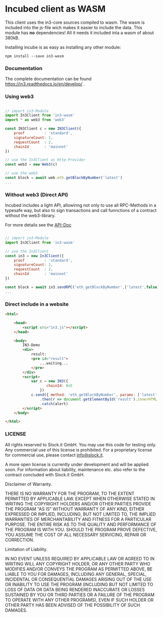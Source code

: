 # Incubed client as WASM

This client uses the in3-core sources compiled to wasm. The wasm is included into the js-file wich makes it easier to include the data.
This module has **no** dependencies! All it needs it included inta a wasm of about 380kB.

Installing incube is as easy as installing any other module:

```
npm install --save in3-wasm
```

### Documentation

The complete documentation can be found https://in3.readthedocs.io/en/develop/ .

### Using web3

```js

// import in3-Module
import In3Client from 'in3-wasm'
import * as web3 from 'web3'

const IN3Client c = new IN3Client({
    proof         : 'standard',
    signatureCount: 1,
    requestCount  : 2,
    chainId       : 'mainnet'
})

// use the In3Client as Http-Provider
const web3 = new Web3(c)

// use the web3
const block = await web.eth.getBlockByNumber('latest')
...


```

### Without web3 (Direct API)


Incubed includes a light API, allowinng not only to use all RPC-Methods in a typesafe way, but also to sign transactions and call funnctions of a contract without the web3-library.

For more details see the [API-Doc](https://github.com/slockit/in3/blob/master/docs/api.md#type-api)

```js

// import in3-Module
import In3Client from 'in3-wasm'

// use the In3Client
const in3 = new In3Client({
    proof         : 'standard',
    signatureCount: 1,
    requestCount  : 2,
    chainId       : 'mainnet'
})

const block = await in3.sendRPC('eth_getBlockByNumber',['latest',false])
...

```

### Direct include in a website

```html
<html>

    <head>
        <script src="in3.js"></script>
    </head>

    <body>
        IN3-Demo
        <div>
            result:
            <pre id="result">
                ...waiting...
            </pre>
        </div>
        <script>
            var c = new IN3({ 
                   chainId: 0x5 
                })
            c.send({ method: 'eth_getBlockByNumber', params: ['latest', false] })
                .then(r => document.getElementById('result').innerHTML = JSON.stringify(r, null, 2))
                .catch(alert)
        </script>
    </body>

</html>
```


### LICENSE

All rights reserved to Slock.it GmbH.
You may use this code for testing only.
Any commercial use of this license is prohibited.
For a proprietary license for commercial use, please contact info@slock.it.

A more open license is currently under development and will be applied soon.
For information about liability, maintenance etc. also refer to the contract concluded with Slock.it GmbH.


Disclaimer of Warranty.

  THERE IS NO WARRANTY FOR THE PROGRAM, TO THE EXTENT PERMITTED BY
APPLICABLE LAW.  EXCEPT WHEN OTHERWISE STATED IN WRITING THE COPYRIGHT
HOLDERS AND/OR OTHER PARTIES PROVIDE THE PROGRAM "AS IS" WITHOUT WARRANTY
OF ANY KIND, EITHER EXPRESSED OR IMPLIED, INCLUDING, BUT NOT LIMITED TO,
THE IMPLIED WARRANTIES OF MERCHANTABILITY AND FITNESS FOR A PARTICULAR
PURPOSE.  THE ENTIRE RISK AS TO THE QUALITY AND PERFORMANCE OF THE PROGRAM
IS WITH YOU.  SHOULD THE PROGRAM PROVE DEFECTIVE, YOU ASSUME THE COST OF
ALL NECESSARY SERVICING, REPAIR OR CORRECTION.

Limitation of Liability.

  IN NO EVENT UNLESS REQUIRED BY APPLICABLE LAW OR AGREED TO IN WRITING
WILL ANY COPYRIGHT HOLDER, OR ANY OTHER PARTY WHO MODIFIES AND/OR CONVEYS
THE PROGRAM AS PERMITTED ABOVE, BE LIABLE TO YOU FOR DAMAGES, INCLUDING ANY
GENERAL, SPECIAL, INCIDENTAL OR CONSEQUENTIAL DAMAGES ARISING OUT OF THE
USE OR INABILITY TO USE THE PROGRAM (INCLUDING BUT NOT LIMITED TO LOSS OF
DATA OR DATA BEING RENDERED INACCURATE OR LOSSES SUSTAINED BY YOU OR THIRD
PARTIES OR A FAILURE OF THE PROGRAM TO OPERATE WITH ANY OTHER PROGRAMS),
EVEN IF SUCH HOLDER OR OTHER PARTY HAS BEEN ADVISED OF THE POSSIBILITY OF
SUCH DAMAGES.

